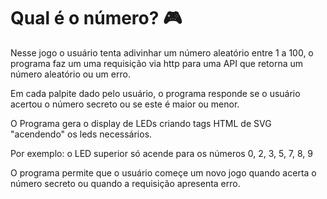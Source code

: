 # Qual é o número? :video_game:

Nesse jogo o usuário tenta adivinhar um número aleatório entre 1 a 100, o programa faz um uma requisição via http para uma API que retorna um número aleatório ou um erro.

Em cada palpite dado pelo usuário, o programa responde se o usuário acertou o número secreto ou se este é maior ou menor.

O Programa gera o display de LEDs criando tags HTML de SVG "acendendo" os leds necessários.

Por exemplo: o LED superior só acende para os números 0, 2, 3, 5, 7, 8, 9
 
O programa permite que o usuário começe um novo jogo quando acerta o número secreto ou quando a requisição apresenta erro.

